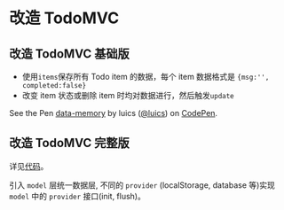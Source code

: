 # 改造 TodoMVC

## 改造 TodoMVC 基础版

* 使用`items`保存所有 Todo item 的数据，每个 item 数据格式是 `{msg:'', completed:false}`
* 改变 item 状态或删除 item 时均对数据进行，然后触发`update`

<p data-height="500" data-theme-id="0" data-slug-hash="LNawRV" data-default-tab="js,result" data-user="luics" data-embed-version="2" class="codepen">See the Pen <a href="http://codepen.io/luics/pen/LNawRV/">data-memory</a> by luics (<a href="http://codepen.io/luics">@luics</a>) on <a href="http://codepen.io">CodePen</a>.</p>
<script async src="//assets.codepen.io/assets/embed/ei.js"></script>

## 改造 TodoMVC 完整版

详见[代码](https://github.com/luics/web-dev/blob/master/examples/data/TodoMVC-memory.html)。

引入 `model` 层统一数据层, 不同的 `provider` (localStorage, database 等)实现 `model` 中的 `provider` 接口(init, flush)。  